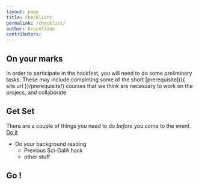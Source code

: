 ```yaml
---
layout: page
title: Checklists
permalink: /checklist/
author: brucellino
contributors:
---
```


## On your marks

In order to participate in the hackfest, you will need to do some preliminary tasks. These may include completing some of the short [prerequisite]({{ site.url }}/prerequisite/) courses that we think are necessary to work on the projecs, and collaborate

## Get Set

There are a couple of things you need to do _before_ you come to the event. <a href="{{ site.url}}/before-prep/"><i class="fa fa-arrow-circle-right"></i> Do it</a>

  - Do your background reading
    - Previous Sci-GaIA hack
    - other stuff

## Go !
